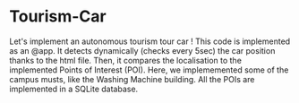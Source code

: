 # Tourism-Car 

Let's implement an autonomous tourism tour car ! This code is implemented as an @app. It detects dynamically (checks every 5sec) the car position 
thanks to the html file.
Then, it compares the localisation to the implemented Points of Interest (POI). Here, we implememented some of the campus musts, like the Washing Machine building.
All the POIs are implemented in a SQLite database. 


